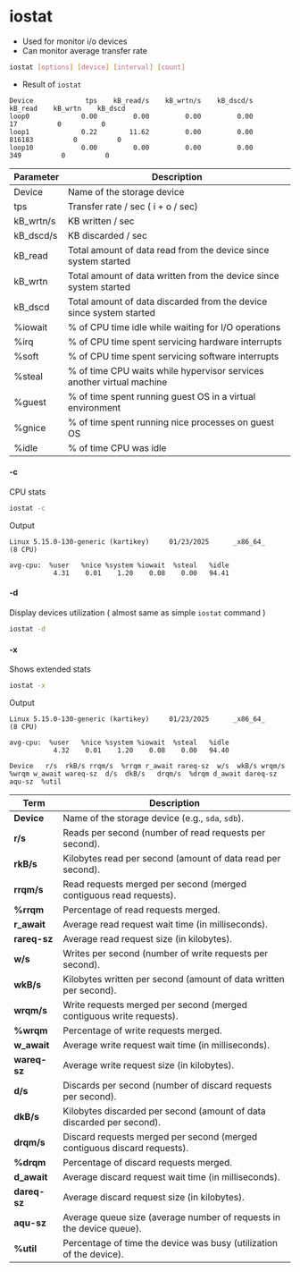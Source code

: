 # iostat

- Used for monitor i/o devices
- Can monitor average transfer rate 

```bash
iostat [options] [device] [interval] [count]
```

- Result of `iostat`
```
Device             tps    kB_read/s    kB_wrtn/s    kB_dscd/s    kB_read    kB_wrtn    kB_dscd
loop0             0.00         0.00         0.00         0.00         17          0          0
loop1             0.22        11.62         0.00         0.00     816183          0          0
loop10            0.00         0.00         0.00         0.00        349          0          0
```
| Parameter                            | Description                                                                                         |
|--------------------------------------|-----------------------------------------------------------------------------------------------------|
| Device                               | Name of the storage device                                                                          |
| tps                                  | Transfer rate / sec ( i + o / sec)                                                                  |
| kB_wrtn/s                            | KB written / sec                                                                                    |
| kB_dscd/s                            | KB discarded / sec                                                                                  |
| kB_read                              | Total amount of data read from the device since system started                                      |
| kB_wrtn                              | Total amount of data written from the device since system started                                   |
| kB_dscd                              | Total amount of data discarded from the device since system started                                 |
| %iowait                              | % of CPU time idle while waiting for I/O operations                                                 |
| %irq                                 | % of CPU time spent servicing hardware interrupts                                                   |
| %soft                                | % of CPU time spent servicing software interrupts                                                   |
| %steal                               | % of time CPU waits while hypervisor services another virtual machine                               |
| %guest                               | % of time spent running guest OS in a virtual environment                                           |
| %gnice                               | % of time spent running nice processes on guest OS                                                  |
| %idle                                | % of time CPU was idle                                                                              |



#### -c  

CPU stats

```bash
iostat -c
```

Output
```
Linux 5.15.0-130-generic (kartikey)     01/23/2025      _x86_64_        (8 CPU)

avg-cpu:  %user   %nice %system %iowait  %steal   %idle
           4.31    0.01    1.20    0.08    0.00   94.41

```

#### -d

Display devices utilization ( almost same as simple `iostat` command )

```bash
iostat -d
```

#### -x 

Shows extended stats

```bash
iostat -x
```

Output
```
Linux 5.15.0-130-generic (kartikey)     01/23/2025      _x86_64_        (8 CPU)

avg-cpu:  %user   %nice %system %iowait  %steal   %idle
           4.32    0.01    1.20    0.08    0.00   94.40

Device   r/s  rkB/s rrqm/s  %rrqm r_await rareq-sz  w/s  wkB/s wrqm/s  %wrqm w_await wareq-sz  d/s  dkB/s   drqm/s  %drqm d_await dareq-sz  aqu-sz  %util

```

| **Term**       | **Description**                                                                 |
|----------------|---------------------------------------------------------------------------------|
| **Device**     | Name of the storage device (e.g., `sda`, `sdb`).                               |
| **r/s**        | Reads per second (number of read requests per second).                         |
| **rkB/s**      | Kilobytes read per second (amount of data read per second).                    |
| **rrqm/s**     | Read requests merged per second (merged contiguous read requests).             |
| **%rrqm**      | Percentage of read requests merged.                                            |
| **r_await**    | Average read request wait time (in milliseconds).                              |
| **rareq-sz**   | Average read request size (in kilobytes).                                      |
| **w/s**        | Writes per second (number of write requests per second).                       |
| **wkB/s**      | Kilobytes written per second (amount of data written per second).              |
| **wrqm/s**     | Write requests merged per second (merged contiguous write requests).           |
| **%wrqm**      | Percentage of write requests merged.                                           |
| **w_await**    | Average write request wait time (in milliseconds).                             |
| **wareq-sz**   | Average write request size (in kilobytes).                                     |
| **d/s**        | Discards per second (number of discard requests per second).                   |
| **dkB/s**      | Kilobytes discarded per second (amount of data discarded per second).          |
| **drqm/s**     | Discard requests merged per second (merged contiguous discard requests).       |
| **%drqm**      | Percentage of discard requests merged.                                         |
| **d_await**    | Average discard request wait time (in milliseconds).                           |
| **dareq-sz**   | Average discard request size (in kilobytes).                                   |
| **aqu-sz**     | Average queue size (average number of requests in the device queue).           |
| **%util**      | Percentage of time the device was busy (utilization of the device).            |


